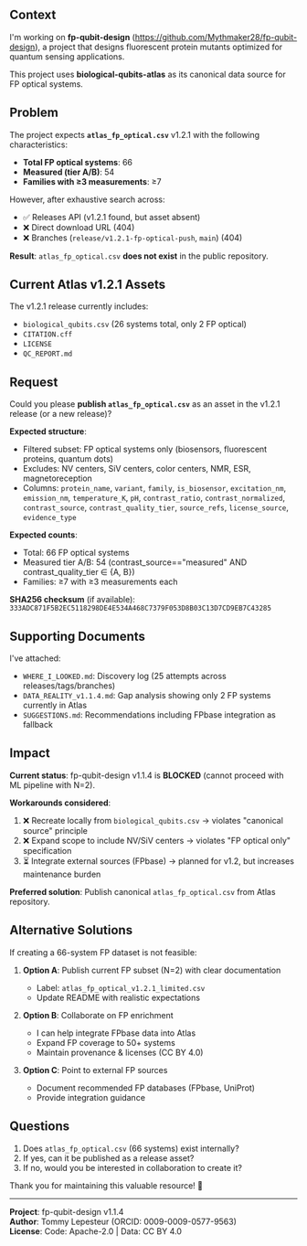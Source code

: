 ## Context

I'm working on **fp-qubit-design** (https://github.com/Mythmaker28/fp-qubit-design), a project that designs fluorescent protein mutants optimized for quantum sensing applications.

This project uses **biological-qubits-atlas** as its canonical data source for FP optical systems.

## Problem

The project expects **`atlas_fp_optical.csv`** v1.2.1 with the following characteristics:
- **Total FP optical systems**: 66
- **Measured (tier A/B)**: 54
- **Families with ≥3 measurements**: ≥7

However, after exhaustive search across:
- ✅ Releases API (v1.2.1 found, but asset absent)
- ❌ Direct download URL (404)
- ❌ Branches (`release/v1.2.1-fp-optical-push`, `main`) (404)

**Result**: `atlas_fp_optical.csv` **does not exist** in the public repository.

## Current Atlas v1.2.1 Assets

The v1.2.1 release currently includes:
- `biological_qubits.csv` (26 systems total, only 2 FP optical)
- `CITATION.cff`
- `LICENSE`
- `QC_REPORT.md`

## Request

Could you please **publish `atlas_fp_optical.csv`** as an asset in the v1.2.1 release (or a new release)?

**Expected structure**:
- Filtered subset: FP optical systems only (biosensors, fluorescent proteins, quantum dots)
- Excludes: NV centers, SiV centers, color centers, NMR, ESR, magnetoreception
- Columns: `protein_name`, `variant`, `family`, `is_biosensor`, `excitation_nm`, `emission_nm`, `temperature_K`, `pH`, `contrast_ratio`, `contrast_normalized`, `contrast_source`, `contrast_quality_tier`, `source_refs`, `license_source`, `evidence_type`

**Expected counts**:
- Total: 66 FP optical systems
- Measured tier A/B: 54 (contrast_source=="measured" AND contrast_quality_tier ∈ {A, B})
- Families: ≥7 with ≥3 measurements each

**SHA256 checksum** (if available): `333ADC871F5B2EC5118298DE4E534A468C7379F053D8B03C13D7CD9EB7C43285`

## Supporting Documents

I've attached:
- `WHERE_I_LOOKED.md`: Discovery log (25 attempts across releases/tags/branches)
- `DATA_REALITY_v1.1.4.md`: Gap analysis showing only 2 FP systems currently in Atlas
- `SUGGESTIONS.md`: Recommendations including FPbase integration as fallback

## Impact

**Current status**: fp-qubit-design v1.1.4 is **BLOCKED** (cannot proceed with ML pipeline with N=2).

**Workarounds considered**:
1. ❌ Recreate locally from `biological_qubits.csv` → violates "canonical source" principle
2. ❌ Expand scope to include NV/SiV centers → violates "FP optical only" specification
3. ⏳ Integrate external sources (FPbase) → planned for v1.2, but increases maintenance burden

**Preferred solution**: Publish canonical `atlas_fp_optical.csv` from Atlas repository.

## Alternative Solutions

If creating a 66-system FP dataset is not feasible:

1. **Option A**: Publish current FP subset (N=2) with clear documentation
   - Label: `atlas_fp_optical_v1.2.1_limited.csv`
   - Update README with realistic expectations

2. **Option B**: Collaborate on FP enrichment
   - I can help integrate FPbase data into Atlas
   - Expand FP coverage to 50+ systems
   - Maintain provenance & licenses (CC BY 4.0)

3. **Option C**: Point to external FP sources
   - Document recommended FP databases (FPbase, UniProt)
   - Provide integration guidance

## Questions

1. Does `atlas_fp_optical.csv` (66 systems) exist internally?
2. If yes, can it be published as a release asset?
3. If no, would you be interested in collaboration to create it?

Thank you for maintaining this valuable resource! 🙏

---

**Project**: fp-qubit-design v1.1.4  
**Author**: Tommy Lepesteur (ORCID: 0009-0009-0577-9563)  
**License**: Code: Apache-2.0 | Data: CC BY 4.0
